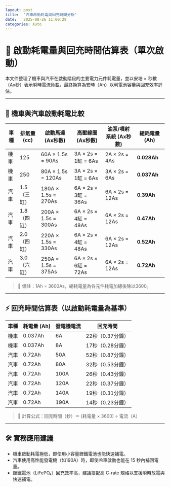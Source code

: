 ```yaml
---
layout: post
title:  "汽車啟動耗電與回充時間分析"
date:   2025-08-26 11:00:29
categories: Auto
---
```



# 🔋 啟動耗電量與回充時間估算表（單次啟動）

本文件整理了機車與汽車在啟動階段的主要電力元件耗電量，並以安培 × 秒數（Ax秒）表示瞬時電流負載，最終換算為安時（Ah）以利電池容量與回充效率評估。

---

## 🚦 機車與汽車啟動耗電比較

| 車種     | 排氣量 (cc) | 啟動馬達 (Ax秒數) | 高壓線圈 (Ax秒數) | 油泵/噴射系統 (Ax秒數) | **總耗電量 (Ah)** |
|----------|-------------|--------------------|--------------------|-------------------------|--------------------|
| 機車     | 125         | 60A × 1.5s = 90As  | 3A × 2s × 1缸 = 6As | 2A × 2s = 4As           | **0.028Ah**        |
| 機車     | 250         | 80A × 1.5s = 120As | 3A × 2s × 1缸 = 6As | 3A × 2s = 6As           | **0.037Ah**        |
| 汽車     | 1.5（三缸）| 180A × 1.5s = 270As| 6A × 2s × 3缸 = 36As| 6A × 2s = 12As          | **0.39Ah**         |
| 汽車     | 1.8（四缸）| 200A × 1.5s = 300As| 6A × 2s × 4缸 = 48As| 6A × 2s = 12As          | **0.47Ah**         |
| 汽車     | 2.0（四缸）| 220A × 1.5s = 330As| 6A × 2s × 4缸 = 48As| 6A × 2s = 12As          | **0.52Ah**         |
| 汽車     | 3.0（六缸）| 250A × 1.5s = 375As| 6A × 2s × 6缸 = 72As| 6A × 2s = 12As          | **0.72Ah**         |

> 📌 備註：1Ah = 3600As，總耗電量為各元件耗電加總後除以3600。

---

## ⚡ 回充時間估算表（以啟動耗電量為基準）

| 車種 | 耗電量 (Ah) | 發電機電流 | 回充時間 |
|------|-------------|------------|-----------|
| 機車 | 0.037Ah     | 6A         | 22秒（0.37分鐘） |
| 機車 | 0.037Ah     | 8A         | 17秒（0.28分鐘） |
| 汽車 | 0.72Ah      | 50A        | 52秒（0.87分鐘） |
| 汽車 | 0.72Ah      | 80A        | 32秒（0.53分鐘） |
| 汽車 | 0.72Ah      | 100A       | 26秒（0.43分鐘） |
| 汽車 | 0.72Ah      | 120A       | 22秒（0.37分鐘） |
| 汽車 | 0.72Ah      | 140A       | 19秒（0.31分鐘） |
| 汽車 | 0.72Ah      | 190A       | 14秒（0.23分鐘） |

> 📌 計算公式：回充時間（秒）＝ (耗電量 × 3600) ÷ 電流（A）

---

## 🛠️ 實務應用建議

- 機車啟動耗電極低，即使用小容量鋰鐵電池也能快速補電。
- 汽車使用高性能發電機（如190A）時，即使冷車啟動也能在 15 秒內補回電量。
- 鋰鐵電池（LiFePO₄）回充效率高，建議搭配高 C-rate 規格以支援瞬時放電與快速補電。


